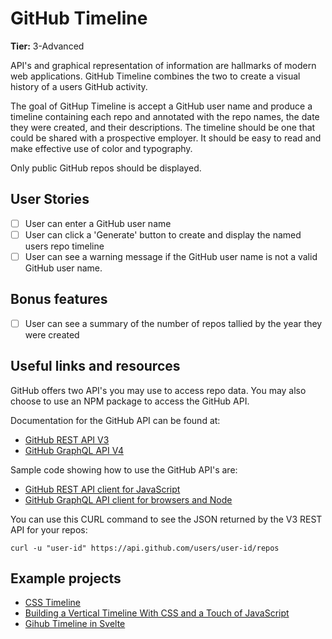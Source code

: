 # GitHub Timeline

**Tier:** 3-Advanced

API's and graphical representation of information are hallmarks of modern
web applications. GitHub Timeline combines the two to create a visual history
of a users GitHub activity.

The goal of GitHup Timeline is accept a GitHub user name and produce a
timeline containing each repo and annotated with the repo names, the date
they were created, and their descriptions. The timeline should be one that
could be shared with a prospective employer. It should be easy to read and
make effective use of color and typography.

Only public GitHub repos should be displayed.

## User Stories

-   [ ] User can enter a GitHub user name
-   [ ] User can click a 'Generate' button to create and display the named
        users repo timeline
-   [ ] User can see a warning message if the GitHub user name is not a valid
        GitHub user name.

## Bonus features

-   [ ] User can see a summary of the number of repos tallied by the year they
        were created

## Useful links and resources

GitHub offers two API's you may use to access repo data. You may also choose
to use an NPM package to access the GitHub API.

Documentation for the GitHub API can be found at:

-   [GitHub REST API V3](https://developer.github.com/v3/)
-   [GitHub GraphQL API V4](https://developer.github.com/v4/)

Sample code showing how to use the GitHub API's are:

-   [GitHub REST API client for JavaScript ](https://github.com/octokit/rest.js/)
-   [GitHub GraphQL API client for browsers and Node](https://github.com/octokit/graphql.js)

You can use this CURL command to see the JSON returned by the V3 REST API for
your repos:

```
curl -u "user-id" https://api.github.com/users/user-id/repos
```

## Example projects

-   [CSS Timeline](https://codepen.io/NilsWe/pen/FemfK)
-   [Building a Vertical Timeline With CSS and a Touch of JavaScript](https://codepen.io/tutsplus/pen/QNeJgR)
-   [Gihub Timeline in Svelte](https://github.com/rajasegar/github-timeline-svelte)
